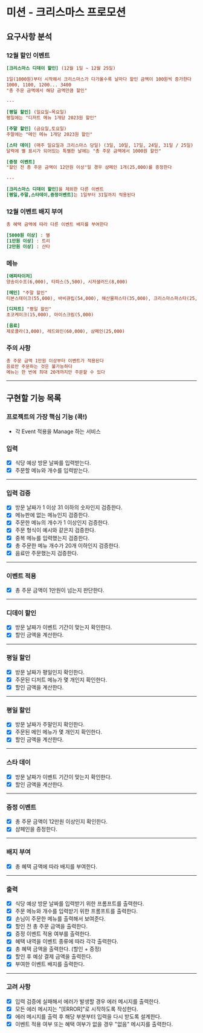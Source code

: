 # 미션 - 크리스마스 프로모션

## 요구사항 분석

### 12월 할인 이벤트

```ini
[크리스마스 디데이 할인] (12월 1일 ~ 12월 25일)

1일(1000원)부터 시작해서 크리스마스가 다가올수록 날마다 할인 금액이 100원씩 증가한다
1000, 1100, 1200... 3400 
"총 주문 금액에서 해당 금액만큼 할인"

---

[평일 할인] (일요일~목요일)
평일에는 "디저트 메뉴 1개당 2023원 할인"

[주말 할인] (금요일,토요일)
주말에는 "메인 메뉴 1개당 2023원 할인"

[스타 데이] (매주 일요일과 크리스마스 당일) (3일, 10일, 17일, 24일, 31일 / 25일) 
달력에 별 표시가 되어있는 특별한 날에는 "총 주문 금액에서 1000원 할인"

[증정 이벤트]
"할인 전 총 주문 금액이 12만원 이상"일 경우 샴페인 1개(25,000)를 증정한다

---

[크리스마스 디데이 할인]을 제외한 다른 이벤트
[평일,주말,스타데이,증정이벤트]는 1일부터 31일까지 적용된다
```

### 12월 이벤트 배지 부여

```ini
총 혜택 금액에 따라 다른 이벤트 배지를 부여한다

[5000원 이상] : 별
[1만원 이상] : 트리
[2만원 이상] : 산타
```

### 메뉴

```ini
[애피타이저]
양송이수프(6,000), 타파스(5,500), 시저샐러드(8,000)

[메인] "주말 할인"
티본스테이크(55,000), 바비큐립(54,000), 해산물파스타(35,000), 크리스마스파스타(25,000)

[디저트] "평일 할인"
초코케이크(15,000), 아이스크림(5,000)

[음료]
제로콜라(3,000), 레드와인(60,000), 샴페인(25,000)
```

### 주의 사항

```ini
총 주문 금액 1만원 이상부터 이벤트가 적용된다
음료만 주문하는 것은 불가능하다
메뉴는 한 번에 최대 20개까지만 주문할 수 있다
```

---

## 구현할 기능 목록

### 프로젝트의 가장 핵심 기능 (콕!)

- 각 Event 적용을 Manage 하는 서비스

### 입력

- [X] 식당 예상 방문 날짜를 입력받는다.
- [X] 주문할 메뉴와 개수를 입력받는다.

---

### 입력 검증

- [X] 방문 날짜가 1 이상 31 이하의 숫자인지 검증한다.
- [X] 메뉴판에 없는 메뉴인지 검증한다.
- [X] 주문한 메뉴의 개수가 1 이상인지 검증한다.
- [X] 주문 형식이 예시와 같은지 검증한다.
- [X] 중복 메뉴를 입력했는지 검증한다.
- [X] 총 주문한 메뉴 개수가 20개 이하인지 검증한다.
- [X] 음료만 주문했는지 검증한다.

---

### 이벤트 적용

- [X] 총 주문 금액이 1만원이 넘는지 판단한다.

---

### 디데이 할인

- [X] 방문 날짜가 이벤트 기간이 맞는지 확인한다.
- [X] 할인 금액을 계산한다.

--- 

### 평일 할인

- [X] 방문 날짜가 평일인지 확인한다.
- [X] 주문된 디저트 메뉴가 몇 개인지 확인한다.
- [X] 할인 금액을 계산한다.

---

### 평일 할인

- [X] 방문 날짜가 주말인지 확인한다.
- [X] 주문된 메인 메뉴가 몇 개인지 확인한다.
- [X] 할인 금액을 계산한다.

---

### 스타 데이

- [X] 방문 날짜가 이벤트 기간이 맞는지 확인한다.
- [X] 할인 금액을 계산한다.

---

### 증정 이벤트

- [X] 총 주문 금액이 12만원 이상인지 확인한다.
- [X] 샴페인을 증정한다.

---

### 배지 부여

- [X] 총 혜택 금액에 따라 배지를 부여한다.

---

### 출력

- [X] 식당 예상 방문 날짜를 입력받기 위한 프롬프트를 출력한다.
- [X] 주문 메뉴와 개수를 입력받기 위한 프롬프트를 출력한다.
- [X] 손님이 주문한 메뉴를 출력해서 보여준다.
- [X] 할인 전 총 주문 금액을 출력한다.
- [X] 증정 이벤트 적용 여부를 출력한다.
- [X] 혜택 내역을 이벤트 종류에 따라 각각 출력한다.
- [X] 총 혜택 금액을 출력한다. (할인 + 증정)
- [X] 할인 후 예상 결제 금액을 출력한다.
- [X] 부여한 이벤트 배지를 출력한다.

---

### 고려 사항

- [X] 입력 검증에 실패해서 에러가 발생할 경우 에러 메시지를 출력한다.
- [X] 모든 에러 메시지는 "[ERROR]"로 시작하도록 작성한다.
- [X] 에러 메시지를 출력 후 해당 부분부터 입력을 다시 받도록 설계한다.
- [X] 이벤트 적용 여부 또는 혜택 여부가 없을 경우 "없음" 메시지를 출력한다.
